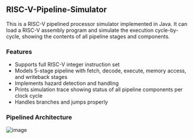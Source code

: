 ## RISC-V-Pipeline-Simulator

This is a RISC-V pipelined processor simulator implemented in Java. It can load a RISC-V assembly program and simulate the execution cycle-by-cycle, showing the contents of all pipeline stages and components.

### Features

* Supports full RISC-V integer instruction set
* Models 5-stage pipeline with fetch, decode, execute, memory access, and writeback stages
* Implements hazard detection and handling
* Prints simulation trace showing status of all pipeline components per clock cycle
* Handles branches and jumps properly
  
### Pipelined Architecture

![image](https://github.com/Abhinav-Telukunta/RISC-V-Pipeline-Simulator/assets/62216101/b826d034-65a6-4843-b122-83f2f23071e6)

